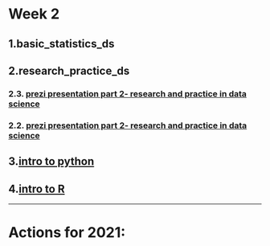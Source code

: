 # Week 2

## 1.basic_statistics_ds

## 2.research_practice_ds
### 2.3. [prezi presentation part 2- research and practice in data science](https://prezi.com/view/P6CQDjw73VJfcVw9vyJX/)
### 2.2. [prezi presentation part 2- research and practice in data science](https://prezi.com/view/Eb9pWY1Bq2QHtUmSekGe/)

## 3.[intro to python](https://github.com/datasciencecampus/DSCA_intropython)

## 4.[intro to R](https://github.com/datasciencecampus/DSCA_Intro-R)

***

# Actions for 2021:

